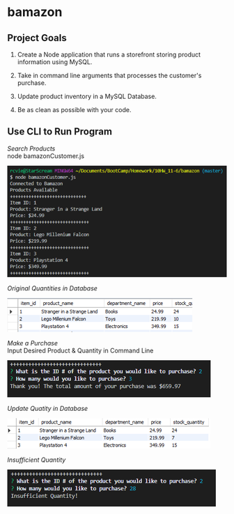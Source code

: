 # bamazon

## Project Goals

1. Create a Node application that runs a storefront storing product information using MySQL.

2. Take in command line arguments that processes the customer's purchase.

4. Update product inventory in a MySQL Database.

5. Be as clean as possible with your code.


## Use CLI to Run Program

*Search Products*\
node bamazonCustomer.js

![Image of Product List](runCLI.PNG)

*Original Quantities in Database*

![Image of Original Quantities](origQTY.PNG)

*Make a Purchase*\
Input Desired Product & Quantity in Command Line

![Image of Purchase](makeBuy.PNG)

*Update Quatity in Database*

![Image of Updated Quantities](newQTY.PNG)

*Insufficient Quantity*

![Image of Insufficient Quantity](nsfQTY.PNG)


